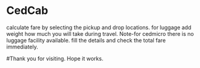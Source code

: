 # CedCab
calculate fare by selecting the pickup and drop locations.
for luggage add weight how much you will take during travel.
Note-for cedmicro there is no luggage facility available.
fill the details and check the total fare immediately.




#Thank you for visiting. Hope it works.
